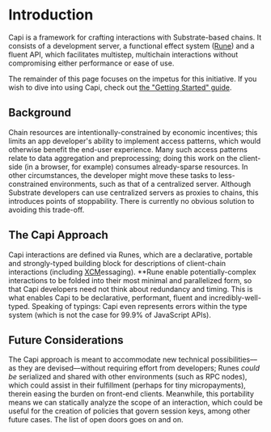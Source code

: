 # Introduction

<!-- dinodoc fragment.start docs/_fragments/description -->

Capi is a framework for crafting interactions with Substrate-based chains. It consists of a development server, a functional effect system ([Rune](/rune)) and a fluent API, which facilitates multistep, multichain interactions without compromising either performance or ease of use.

<!-- dinodoc fragment.end -->

The remainder of this page focuses on the impetus for this initiative. If you wish to dive into using Capi, check out [the "Getting Started" guide](/docs/getting_started/first_steps.md).

## Background

Chain resources are intentionally-constrained by economic incentives; this limits an app developer's ability to implement access patterns, which would otherwise benefit the end-user experience. Many such access patterns relate to data aggregation and preprocessing; doing this work on the client-side (in a browser, for example) consumes already-sparse resources. In other circumstances, the developer might move these tasks to less-constrained environments, such as that of a centralized server. Although Substrate developers can use centralized servers as proxies to chains, this introduces points of stoppability. There is currently no obvious solution to avoiding this trade-off.

## The Capi Approach

Capi interactions are defined via Runes, which are a declarative, portable and strongly-typed building block for descriptions of client-chain interactions (including [XCM](https://github.com/paritytech/xcm-format)essaging). **Rune enable potentially-complex interactions to be folded into their most minimal and parallelized form, so that Capi developers need not think about redundancy and timing. This is what enables Capi to be declarative, performant, fluent and incredibly-well-typed. Speaking of typings: Capi even represents errors within the type system (which is not the case for 99.9% of JavaScript APIs).

## Future Considerations

The Capi approach is meant to accommodate new technical possibilities––as they are devised––without requiring effort from developers; Runes _could be_ serialized and shared with other environments (such as RPC nodes), which could assist in their fulfillment (perhaps for tiny micropayments), therein easing the burden on front-end clients. Meanwhile, this portability means we can statically analyze the scope of an interaction, which could be useful for the creation of policies that govern session keys, among other future cases. The list of open doors goes on and on.
